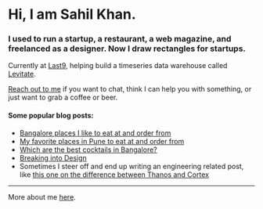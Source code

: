 # Hi, I am Sahil Khan.

### I used to run a startup, a restaurant, a web magazine, and freelanced as a designer. Now I draw rectangles for startups.

Currently at [Last9](https://last9.io), helping build a timeseries data warehouse called [Levitate](https://last9.io/products/levitate/).

[Reach out to me](https://twitter.com/sahilk) if you want to chat, think I can help you with something, or just want to grab a coffee or beer.

#### Some popular blog posts:
- [Bangalore places I like to eat at and order from](https://sahilk.in/blog/bangalore-food-recommendations/)
- [My favorite places in Pune to eat at and order from](https://sahilk.in/blog/pune-food-recommendations/)
- [Which are the best cocktails in Bangalore?](https://sahilk.in/blog/bangalore-cocktail-bar-recommendations/)
- [Breaking into Design](https://sahilk.in/blog/breaking-into-design/)
- Sometimes I steer off and end up writing an engineering related post, like [this one on the difference between Thanos and Cortex](https://last9.io/blog/thanos-vs-cortex/)

---
More about me [here](https://sahilk.in/about).
